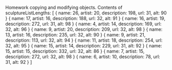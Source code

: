 Homework copying and modifying objects.
Contents of sculptureListLengths:
[
{ name: 26, artist: 20, description: 198, url: 31, alt: 90 }
{ name: 17, artist: 16, description: 188, url: 32, alt: 91 }
{ name: 16, artist: 19, description: 272, url: 31, alt: 98 }
{ name: 4, artist: 14, description: 169, url: 32, alt: 96 }
{ name: 9, artist: 20, description: 209, url: 32, alt: 98 }
{ name: 13, artist: 16, description: 235, url: 32, alt: 90 }
{ name: 9, artist: 21, description: 113, url: 32, alt: 94 }
{ name: 11, artist: 18, description: 254, url: 32, alt: 95 }
{ name: 15, artist: 14, description: 229, url: 31, alt: 92 }
{ name: 15, artist: 15, description: 332, url: 32, alt: 86 }
{ name: 7, artist: 15, description: 272, url: 32, alt: 98 }
{ name: 6, artist: 10, description: 78, url: 31, alt: 92 }
]